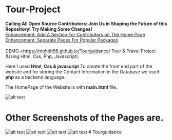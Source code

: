 # Tour-Project
<b>Calling All Open Source Contributors: Join Us in Shaping the Future of this Repository! Try Making Some Changes!</b> <br>
[Enhancement: Add A Section For Contributors on The Home Page ](https://github.com/mohith56/Tour-Project/issues/10) <br>
[Enhancement: Separate Pages For Popular Packages ](https://github.com/mohith56/Tour-Project/issues/9) <br><br>
DEMO->https://mohith56.github.io/Tourguidance/
Tour &amp; Travel Project (Using Html, Css, Php, Javascript).

Here I used <b>Html, Css & javascript</b> To create the front end part of the website and for storing the Contact Information in the Database we used <b>php</b> as a backend language.

The HomePage of the Website is with<b> main.html</b> file.

![alt text](https://github.com/mohith56/Tour-Project/blob/main/screenshot/home.PNG?raw=true)

<h1><b>Other Screenshots of the Pages are.</b></h1>

![alt text](https://github.com/mohith56/Tour-Project/blob/main/screenshot/adventure.PNG?raw=true)
![alt text](https://github.com/mohith56/Tour-Project/blob/main/screenshot/package1.PNG?raw=true)
![alt text](https://github.com/mohith56/Tour-Project/blob/main/screenshot/contact.PNG?raw=true)
![alt text](https://github.com/mohith56/Tour-Project/blob/main/screenshot/database_contact.PNG?raw=true)
#   T o u r g u i d a n c e 
 
 
